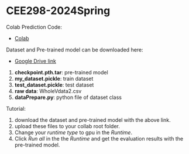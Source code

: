 # CEE298-2024Spring

Colab Prediction Code:
- [Colab](https://colab.research.google.com/drive/1PNWgrweI2q4AHb-v6SKcx_RisME36srR?usp=sharing)

Dataset and Pre-trained model can be downloaded here:
- [Google Drive link](https://drive.google.com/drive/folders/1TkQ5Gx5H7aH_WeL3hHlb3M2ykOIBM02C?usp=drive_link)

1. **checkpoint.pth.tar**: pre-trained model
2. **my_dataset.pickle**: train dataset
3. **test_dataset.pickle**: test dataset
4. **raw data**: WholeVdata2.csv
5. **dataPrepare.py**: python file of dataset class

Tutorial:
1. download the dataset and pre-trained model with the above link.
2. upload these files to your collab root folder.
3. Change your _runtime type_ to gpu in the _Runtime_.
4. Click _Run all_ in the the _Runtime_ and get the evaluation results with the pre-trained model.
